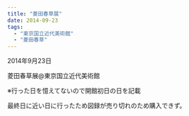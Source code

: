 ```yaml
---
title: "菱田春草展"
date: 2014-09-23
tags: 
  - "東京国立近代美術館"
  - "菱田春草"
---
```


2014年9月23日

菱田春草展@東京国立近代美術館

※行った日を憶えてないので開館初日の日を記載

最終日に近い日に行ったため図録が売り切れのため購入できず。
